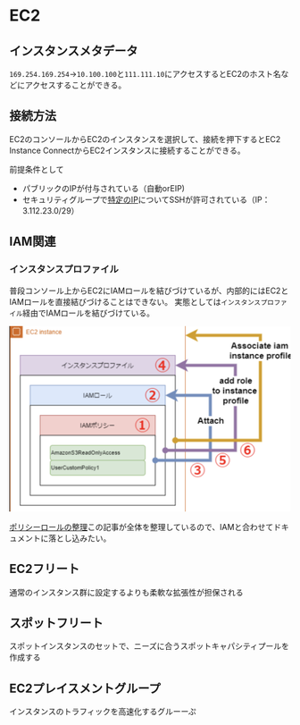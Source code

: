 # EC2

## インスタンスメタデータ
`169.254.169.254`→`10.100.100`と`111.111.10`にアクセスするとEC2のホスト名などにアクセスすることができる。

## 接続方法
EC2のコンソールからEC2のインスタンスを選択して、接続を押下するとEC2 Instance ConnectからEC2インスタンスに接続することができる。

前提条件として
- パブリックのIPが付与されている（自動orEIP)
- セキュリティグループで[特定のIP](https://kacfg.com/ec2-amazon-linux/)についてSSHが許可されている（IP：3.112.23.0/29）

## IAM関連
### インスタンスプロファイル
普段コンソール上からEC2にIAMロールを結びづけているが、内部的にはEC2とIAMロールを直接結びづけることはできない。
実態としては`インスタンスプロファイル`経由でIAMロールを結びづけている。

![](img/ec2_instance_profile.png)

[ポリシーロールの整理](https://qiita.com/sakai00kou/items/a4b96dcfa6bb3e656cd9)この記事が全体を整理しているので、IAMと合わせてドキュメントに落とし込みたい。

## EC2フリート
通常のインスタンス群に設定するよりも柔軟な拡張性が担保される

## スポットフリート
スポットインスタンスのセットで、ニーズに合うスポットキャパシティプールを作成する

## EC2プレイスメントグループ
インスタンスのトラフィックを高速化するグルーーぷ